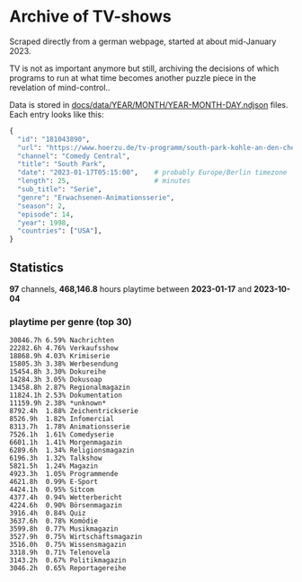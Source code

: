 # Archive of TV-shows

Scraped directly from a german webpage, started at about mid-January 2023.

TV is not as important anymore but still, archiving the decisions of which programs to run at what time
becomes another puzzle piece in the revelation of mind-control.. 

Data is stored in [docs/data/YEAR/MONTH/YEAR-MONTH-DAY.ndjson](docs/data/) files. 
Each entry looks like this:

```python
{
  "id": "181043890", 
  "url": "https://www.hoerzu.de/tv-programm/south-park-kohle-an-den-chefkoch/bid_181043890/", 
  "channel": "Comedy Central", 
  "title": "South Park", 
  "date": "2023-01-17T05:15:00",    # probably Europe/Berlin timezone 
  "length": 25,                     # minutes 
  "sub_title": "Serie", 
  "genre": "Erwachsenen-Animationsserie", 
  "season": 2, 
  "episode": 14, 
  "year": 1998, 
  "countries": ["USA"],
}
```

## Statistics

**97** channels, **468,146.8** hours playtime between **2023-01-17** and **2023-10-04**


### playtime per genre (top 30)

    30846.7h 6.59% Nachrichten
    22282.6h 4.76% Verkaufsshow
    18868.9h 4.03% Krimiserie
    15805.3h 3.38% Werbesendung
    15454.8h 3.30% Dokureihe
    14284.3h 3.05% Dokusoap
    13458.8h 2.87% Regionalmagazin
    11824.1h 2.53% Dokumentation
    11159.9h 2.38% *unknown*
    8792.4h  1.88% Zeichentrickserie
    8526.9h  1.82% Infomercial
    8313.7h  1.78% Animationsserie
    7526.1h  1.61% Comedyserie
    6601.1h  1.41% Morgenmagazin
    6289.6h  1.34% Religionsmagazin
    6196.3h  1.32% Talkshow
    5821.5h  1.24% Magazin
    4923.3h  1.05% Programmende
    4621.8h  0.99% E-Sport
    4424.1h  0.95% Sitcom
    4377.4h  0.94% Wetterbericht
    4224.6h  0.90% Börsenmagazin
    3916.4h  0.84% Quiz
    3637.6h  0.78% Komödie
    3599.8h  0.77% Musikmagazin
    3527.9h  0.75% Wirtschaftsmagazin
    3516.0h  0.75% Wissensmagazin
    3318.9h  0.71% Telenovela
    3143.2h  0.67% Politikmagazin
    3046.2h  0.65% Reportagereihe
